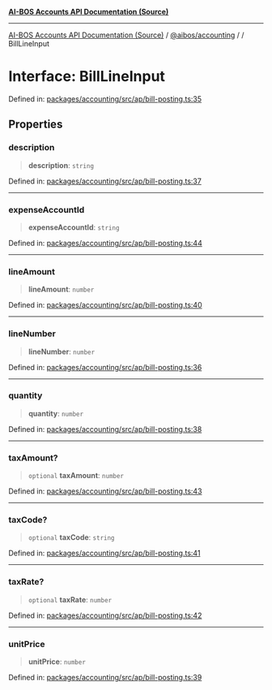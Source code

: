 [**AI-BOS Accounts API Documentation (Source)**](../../../README.md)

***

[AI-BOS Accounts API Documentation (Source)](../../../README.md) / [@aibos/accounting](../README.md) / [](../README.md) / BillLineInput

# Interface: BillLineInput

Defined in: [packages/accounting/src/ap/bill-posting.ts:35](https://github.com/pohlai88/accounts/blob/48103fb36d28b2b9bfb33472b6de2f719773cde9/packages/accounting/src/ap/bill-posting.ts#L35)

## Properties

### description

> **description**: `string`

Defined in: [packages/accounting/src/ap/bill-posting.ts:37](https://github.com/pohlai88/accounts/blob/48103fb36d28b2b9bfb33472b6de2f719773cde9/packages/accounting/src/ap/bill-posting.ts#L37)

***

### expenseAccountId

> **expenseAccountId**: `string`

Defined in: [packages/accounting/src/ap/bill-posting.ts:44](https://github.com/pohlai88/accounts/blob/48103fb36d28b2b9bfb33472b6de2f719773cde9/packages/accounting/src/ap/bill-posting.ts#L44)

***

### lineAmount

> **lineAmount**: `number`

Defined in: [packages/accounting/src/ap/bill-posting.ts:40](https://github.com/pohlai88/accounts/blob/48103fb36d28b2b9bfb33472b6de2f719773cde9/packages/accounting/src/ap/bill-posting.ts#L40)

***

### lineNumber

> **lineNumber**: `number`

Defined in: [packages/accounting/src/ap/bill-posting.ts:36](https://github.com/pohlai88/accounts/blob/48103fb36d28b2b9bfb33472b6de2f719773cde9/packages/accounting/src/ap/bill-posting.ts#L36)

***

### quantity

> **quantity**: `number`

Defined in: [packages/accounting/src/ap/bill-posting.ts:38](https://github.com/pohlai88/accounts/blob/48103fb36d28b2b9bfb33472b6de2f719773cde9/packages/accounting/src/ap/bill-posting.ts#L38)

***

### taxAmount?

> `optional` **taxAmount**: `number`

Defined in: [packages/accounting/src/ap/bill-posting.ts:43](https://github.com/pohlai88/accounts/blob/48103fb36d28b2b9bfb33472b6de2f719773cde9/packages/accounting/src/ap/bill-posting.ts#L43)

***

### taxCode?

> `optional` **taxCode**: `string`

Defined in: [packages/accounting/src/ap/bill-posting.ts:41](https://github.com/pohlai88/accounts/blob/48103fb36d28b2b9bfb33472b6de2f719773cde9/packages/accounting/src/ap/bill-posting.ts#L41)

***

### taxRate?

> `optional` **taxRate**: `number`

Defined in: [packages/accounting/src/ap/bill-posting.ts:42](https://github.com/pohlai88/accounts/blob/48103fb36d28b2b9bfb33472b6de2f719773cde9/packages/accounting/src/ap/bill-posting.ts#L42)

***

### unitPrice

> **unitPrice**: `number`

Defined in: [packages/accounting/src/ap/bill-posting.ts:39](https://github.com/pohlai88/accounts/blob/48103fb36d28b2b9bfb33472b6de2f719773cde9/packages/accounting/src/ap/bill-posting.ts#L39)

